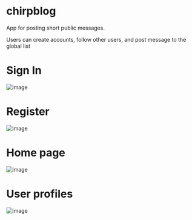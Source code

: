 # chirpblog


App for posting short public messages.

Users can create accounts, follow other users, and post message to the global list


# Sign In
![image](https://user-images.githubusercontent.com/15733809/69652783-3288d100-1040-11ea-9255-b98e3d87612b.png)


# Register
![image](https://user-images.githubusercontent.com/15733809/69652836-48969180-1040-11ea-9124-d186ffa9e250.png)


# Home page
![image](https://user-images.githubusercontent.com/15733809/69652963-74197c00-1040-11ea-87ad-6ffb64a10fdc.png)


# User profiles
![image](https://user-images.githubusercontent.com/15733809/69653026-8b586980-1040-11ea-8722-4e50f8f830db.png)
